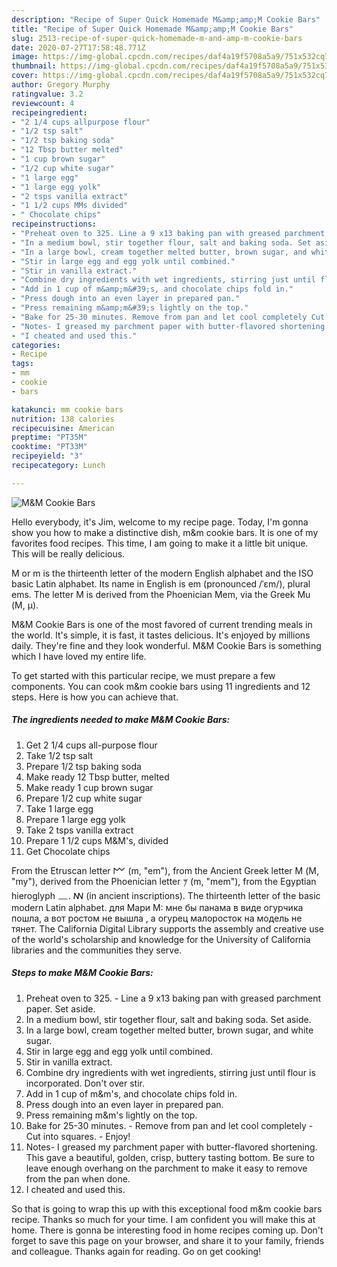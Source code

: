 ```yaml
---
description: "Recipe of Super Quick Homemade M&amp;amp;M Cookie Bars"
title: "Recipe of Super Quick Homemade M&amp;amp;M Cookie Bars"
slug: 2513-recipe-of-super-quick-homemade-m-and-amp-m-cookie-bars
date: 2020-07-27T17:58:48.771Z
image: https://img-global.cpcdn.com/recipes/daf4a19f5708a5a9/751x532cq70/mm-cookie-bars-recipe-main-photo.jpg
thumbnail: https://img-global.cpcdn.com/recipes/daf4a19f5708a5a9/751x532cq70/mm-cookie-bars-recipe-main-photo.jpg
cover: https://img-global.cpcdn.com/recipes/daf4a19f5708a5a9/751x532cq70/mm-cookie-bars-recipe-main-photo.jpg
author: Gregory Murphy
ratingvalue: 3.2
reviewcount: 4
recipeingredient:
- "2 1/4 cups allpurpose flour"
- "1/2 tsp salt"
- "1/2 tsp baking soda"
- "12 Tbsp butter melted"
- "1 cup brown sugar"
- "1/2 cup white sugar"
- "1 large egg"
- "1 large egg yolk"
- "2 tsps vanilla extract"
- "1 1/2 cups MMs divided"
- " Chocolate chips"
recipeinstructions:
- "Preheat oven to 325. Line a 9 x13 baking pan with greased parchment paper. Set aside."
- "In a medium bowl, stir together flour, salt and baking soda. Set aside."
- "In a large bowl, cream together melted butter, brown sugar, and white sugar."
- "Stir in large egg and egg yolk until combined."
- "Stir in vanilla extract."
- "Combine dry ingredients with wet ingredients, stirring just until flour is incorporated. Don&#39;t over stir."
- "Add in 1 cup of m&amp;m&#39;s, and chocolate chips fold in."
- "Press dough into an even layer in prepared pan."
- "Press remaining m&amp;m&#39;s lightly on the top."
- "Bake for 25-30 minutes. Remove from pan and let cool completely Cut into squares. Enjoy!"
- "Notes- I greased my parchment paper with butter-flavored shortening. This gave a beautiful, golden, crisp, buttery tasting bottom. Be sure to leave enough overhang on the parchment to make it easy to remove from the pan when done."
- "I cheated and used this."
categories:
- Recipe
tags:
- mm
- cookie
- bars

katakunci: mm cookie bars 
nutrition: 138 calories
recipecuisine: American
preptime: "PT35M"
cooktime: "PT33M"
recipeyield: "3"
recipecategory: Lunch

---
```



![M&amp;M Cookie Bars](https://img-global.cpcdn.com/recipes/daf4a19f5708a5a9/751x532cq70/mm-cookie-bars-recipe-main-photo.jpg)

Hello everybody, it's Jim, welcome to my recipe page. Today, I'm gonna show you how to make a distinctive dish, m&amp;m cookie bars. It is one of my favorites food recipes. This time, I am going to make it a little bit unique. This will be really delicious.

M or m is the thirteenth letter of the modern English alphabet and the ISO basic Latin alphabet. Its name in English is em (pronounced /ˈɛm/), plural ems. The letter M is derived from the Phoenician Mem, via the Greek Mu (Μ, μ).

M&amp;M Cookie Bars is one of the most favored of current trending meals in the world. It's simple, it is fast, it tastes delicious. It's enjoyed by millions daily. They're fine and they look wonderful. M&amp;M Cookie Bars is something which I have loved my entire life.


To get started with this particular recipe, we must prepare a few components. You can cook m&amp;m cookie bars using 11 ingredients and 12 steps. Here is how you can achieve that.

<!--inarticleads1-->

##### The ingredients needed to make M&amp;M Cookie Bars:

1. Get 2 1/4 cups all-purpose flour
1. Take 1/2 tsp salt
1. Prepare 1/2 tsp baking soda
1. Make ready 12 Tbsp butter, melted
1. Make ready 1 cup brown sugar
1. Prepare 1/2 cup white sugar
1. Take 1 large egg
1. Prepare 1 large egg yolk
1. Take 2 tsps vanilla extract
1. Prepare 1 1/2 cups M&amp;M&#39;s, divided
1. Get  Chocolate chips


From the Etruscan letter 𐌌 (m, &#34;em&#34;), from the Ancient Greek letter Μ (M, &#34;my&#34;), derived from the Phoenician letter 𐤌‎‎ (m‎, &#34;mem&#34;), from the Egyptian hieroglyph 𓈖. ꟿ (in ancient inscriptions). The thirteenth letter of the basic modern Latin alphabet. для Maри M: мне бы панама в виде огурчика пошла, а вот ростом не вышла , а огурец малоросток на модель не тянет. The California Digital Library supports the assembly and creative use of the world&#39;s scholarship and knowledge for the University of California libraries and the communities they serve. 

<!--inarticleads2-->

##### Steps to make M&amp;M Cookie Bars:

1. Preheat oven to 325. - Line a 9 x13 baking pan with greased parchment paper. Set aside.
1. In a medium bowl, stir together flour, salt and baking soda. Set aside.
1. In a large bowl, cream together melted butter, brown sugar, and white sugar.
1. Stir in large egg and egg yolk until combined.
1. Stir in vanilla extract.
1. Combine dry ingredients with wet ingredients, stirring just until flour is incorporated. Don&#39;t over stir.
1. Add in 1 cup of m&amp;m&#39;s, and chocolate chips fold in.
1. Press dough into an even layer in prepared pan.
1. Press remaining m&amp;m&#39;s lightly on the top.
1. Bake for 25-30 minutes. - Remove from pan and let cool completely - Cut into squares. - Enjoy!
1. Notes- I greased my parchment paper with butter-flavored shortening. This gave a beautiful, golden, crisp, buttery tasting bottom. Be sure to leave enough overhang on the parchment to make it easy to remove from the pan when done.
1. I cheated and used this.




So that is going to wrap this up with this exceptional food m&amp;m cookie bars recipe. Thanks so much for your time. I am confident you will make this at home. There is gonna be interesting food in home recipes coming up. Don't forget to save this page on your browser, and share it to your family, friends and colleague. Thanks again for reading. Go on get cooking!
